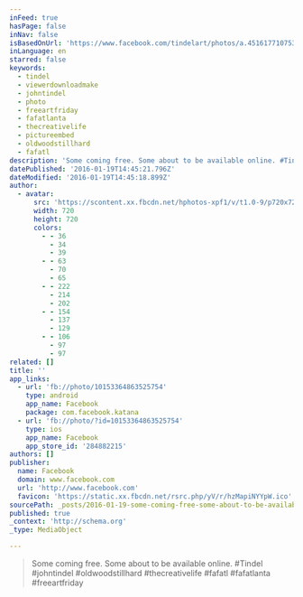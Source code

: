 ```yaml
---
inFeed: true
hasPage: false
inNav: false
isBasedOnUrl: 'https://www.facebook.com/tindelart/photos/a.451617710753.245833.312153885753/10153364863525754/?type=3'
inLanguage: en
starred: false
keywords:
  - tindel
  - viewerdownloadmake
  - johntindel
  - photo
  - freeartfriday
  - fafatlanta
  - thecreativelife
  - pictureembed
  - oldwoodstillhard
  - fafatl
description: 'Some coming free. Some about to be available online. #Tindel #johntindel #oldwoodstillhard #thecreativelife #fafatl #fafatlanta #freeartfriday'
datePublished: '2016-01-19T14:45:21.796Z'
dateModified: '2016-01-19T14:45:18.899Z'
author:
  - avatar:
      src: 'https://scontent.xx.fbcdn.net/hphotos-xpf1/v/t1.0-9/p720x720/12509275_10153364863525754_6175976341929898467_n.jpg?oh=e6171464635508a8a4aa2a96e6e3bdc4&oe=57030E20'
      width: 720
      height: 720
      colors:
        - - 36
          - 34
          - 39
        - - 63
          - 70
          - 65
        - - 222
          - 214
          - 202
        - - 154
          - 137
          - 129
        - - 106
          - 97
          - 97
related: []
title: ''
app_links:
  - url: 'fb://photo/10153364863525754'
    type: android
    app_name: Facebook
    package: com.facebook.katana
  - url: 'fb://photo/?id=10153364863525754'
    type: ios
    app_name: Facebook
    app_store_id: '284882215'
authors: []
publisher:
  name: Facebook
  domain: www.facebook.com
  url: 'http://www.facebook.com'
  favicon: 'https://static.xx.fbcdn.net/rsrc.php/yV/r/hzMapiNYYpW.ico'
sourcePath: _posts/2016-01-19-some-coming-free-some-about-to-be-available-online-tindel.md
published: true
_context: 'http://schema.org'
_type: MediaObject

---
```

> Some coming free&period; Some about to be available online&period; &num;Tindel &num;johntindel &num;oldwoodstillhard &num;thecreativelife &num;fafatl &num;fafatlanta &num;freeartfriday